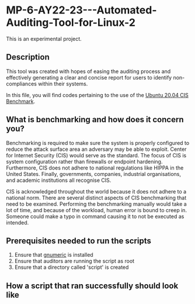 # MP-6-AY22-23---Automated-Auditing-Tool-for-Linux-2
This is an experimental project. 

## Description 
This tool was created with hopes of easing the auditing process and effectively generating a clear and concise report for
users to identify non-compliances within their systems. 

In this file, you will find codes pertaining to the use of the [Ubuntu 20.04 CIS Benchmark](https://www.cisecurity.org/benchmark/ubuntu_linux). 

## What is benchmarking and how does it concern you? 
Benchmarking is required to make sure the system is properly configured to reduce the attack surface area an adversary may be able to exploit. Center for Internet Security (CIS) would serve as the standard. The focus of CIS is system configuration rather than firewalls or endpoint hardening. Furthermore, CIS does not adhere to national regulations like HIPPA in the United States. Finally, governments, companies, industrial organisations, and academic institutions all recognise CIS. 

CIS is acknowledged throughout the world because it does not adhere to a national norm. There are several distinct aspects of CIS benchmarking that need to be examined. Performing the benchmarking manually would take a lot of time, and because of the workload, human error is bound to creep in. Someone could make a typo in command causing it to not be executed as intended.

## Prerequisites needed to run the scripts
1. Ensure that [gnumeric](https://www.unixmen.com/install-gnumeric-1-12-23-on-ubuntu-15-04/) is installed 
2. Ensure that auditors are running the script as root 
3. Ensure that a directory called 'script' is created

## How a script that ran successfully should look like
